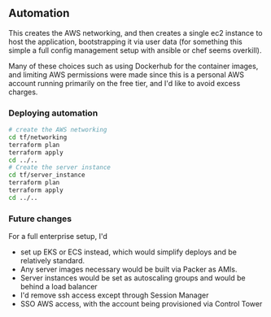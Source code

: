 ## Automation

This creates the AWS networking, and then creates a single ec2 instance to host the application, bootstrapping it via user data (for something this simple a full config management setup with ansible or chef seems overkill).

Many of these choices such as using Dockerhub for the container images, and limiting AWS permissions were made since this is a personal AWS account running primarily on the free tier, and I'd like to avoid excess charges.

### Deploying automation
```bash
# create the AWS networking
cd tf/networking 
terraform plan
terraform apply
cd ../..
# Create the server instance
cd tf/server_instance
terraform plan
terraform apply
cd ../..
```

### Future changes
For a full enterprise setup, I'd 
- set up EKS or ECS instead, which would simplify deploys and be relatively standard.
- Any server images necessary would be built via Packer as AMIs.
- Server instances would be set as autoscaling groups and would be behind a load balancer
 - I'd remove ssh access except through Session Manager
 - SSO AWS access, with the account being provisioned via Control Tower




